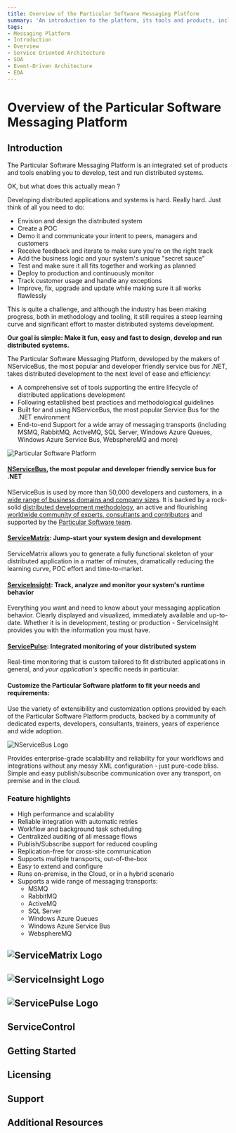 ```yaml
---
title: Overview of the Particular Software Messaging Platform
summary: 'An introduction to the platform, its tools and products, including NServiceBus, ServiceMatrix, ServicePulse and ServiceInsight'
tags:
- Messaging Platform 
- Introduction
- Overview
- Service Oriented Architecture
- SOA
- Event-Driven Architecture
- EDA
---
```



# Overview of the Particular Software Messaging Platform

## Introduction

The Particular Software Messaging Platform is an integrated set of products and tools enabling you to develop, test and run distributed systems.

OK, but what does this actually mean ?

Developing distributed applications and systems is hard. Really hard.
Just think of all you need to do:
* Envision and design the distributed system 
* Create a POC
* Demo it and communicate your intent to peers, managers and customers
* Receive feedback and iterate to make sure you're on the right track
* Add the business logic and your system's unique "secret sauce" 
* Test and make sure it all fits together and working as planned 
* Deploy to production and continuously monitor 
* Track customer usage and handle any exceptions
* Improve, fix, upgrade and update while making sure it all works flawlessly

This is quite a challenge, and although the industry has been making  progress, both in methodology and tooling, it still requires a steep learning curve and significant effort to master distributed systems development. 

**Our goal is simple: Make it fun, easy and fast to design, develop and run distributed systems.**

The Particular Software Messaging Platform, developed by the makers of NServiceBus, the most popular and developer friendly service bus for .NET, takes distributed development to the next level of ease and efficiency:
* A comprehensive set of tools supporting the entire lifecycle of distributed applications development
* Following established best practices and methodological guidelines
* Built for and using NServiceBus, the most popular Service Bus for the .NET environment
* End-to-end Support for a wide array of messaging transports (including MSMQ, RabbitMQ, ActiveMQ, SQL Server, Windows Azure Queues, Windows Azure Service Bus, WebsphereMQ and more)          

![](/images/particular-software-platform.jpg "Particular Software Platform")

#### [NServiceBus](http://particular.net/NServiceBus), the most popular and developer friendly service bus for .NET

NServiceBus is used by more than 50,000 developers and customers, in a [wide range of business domains and company sizes](http://particular.net/customers). It is backed by a rock-solid [distributed development methodology](http://particular.net/adsd), an active and flourishing [worldwide community of experts, consultants and contributors](http://particular.net/champions) and supported by the [Particular Software team](http://particular.net/support). 

#### [ServiceMatrix](http://particular.net/ServiceMatrix): Jump-start your system design and development 

ServiceMatrix allows you to generate a fully functional skeleton of your distributed application in a matter of minutes, dramatically reducing the learning curve, POC effort and time-to-market.

#### [ServiceInsight](http://particular.net/ServiceInsight): Track, analyze and monitor your system's runtime behavior

Everything you want and need to know about your messaging application behavior. Clearly displayed and visualized, immediately available and up-to-date. Whether it is in development, testing or production - ServiceInsight provides you with the information you must have. 

#### [ServicePulse](http://particular.net/ServicePulse): Integrated monitoring of your distributed system 

Real-time monitoring that is custom tailored to fit distributed applications in general, and *your application's* specific needs in particular.  

#### Customize the Particular Software platform to fit your needs and requirements: 

Use the variety of extensibility and customization options provided by each of the Particular Software Platform products, backed by a community of dedicated experts, developers, consultants, trainers, years of experience and wide adoption. 


![](/images/nservicebus-logo.jpg "NServiceBus Logo")

Provides enterprise-grade scalability and reliability for your workflows and integrations without any messy XML configuration - just pure-code bliss. Simple and easy publish/subscribe communication over any transport, on premise and in the cloud.

### Feature highlights

* High performance and scalability
* Reliable integration with automatic retries
* Workflow and background task scheduling
* Centralized auditing of all message flows
* Publish/Subscribe support for reduced coupling
* Replication-free for cross-site communication
* Supports multiple transports, out-of-the-box
* Easy to extend and configure
* Runs on-premise, in the Cloud, or in a hybrid scenario
* Supports a wide range of messaging transports:
   *  MSMQ
   *  RabbitMQ
   *  ActiveMQ
   *  SQL Server
   *  Windows Azure Queues
   *  Windows Azure Service Bus
   *  WebsphereMQ  

## ![](/images/servicematrix-logo.jpg "ServiceMatrix Logo")


## ![](/images/serviceinsight-logo.jpg "ServiceInsight Logo")

## ![](/images/servicePulse-logo.jpg "ServicePulse Logo")

## ServiceControl

## Getting Started

## Licensing

## Support

## Additional Resources